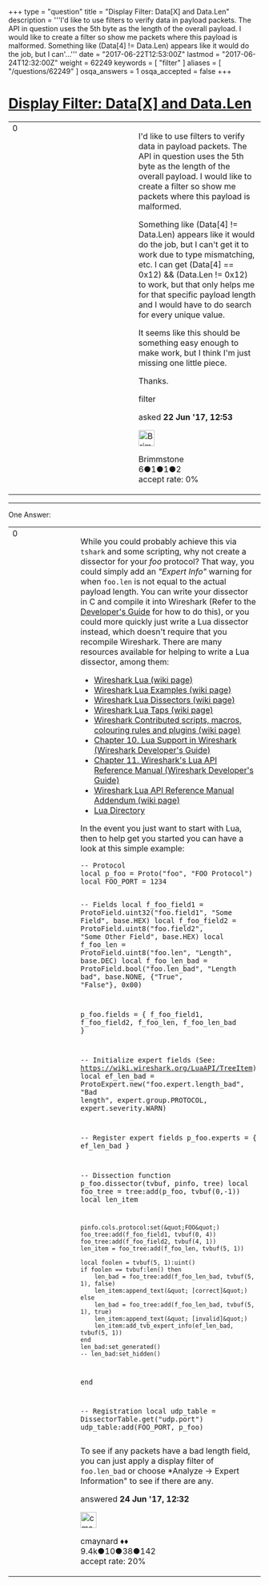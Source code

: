 +++
type = "question"
title = "Display Filter: Data[X] and Data.Len"
description = '''I&#x27;d like to use filters to verify data in payload packets. The API in question uses the 5th byte as the length of the overall payload. I would like to create a filter so show me packets where this payload is malformed. Something like (Data[4] != Data.Len) appears like it would do the job, but I can&#x27;...'''
date = "2017-06-22T12:53:00Z"
lastmod = "2017-06-24T12:32:00Z"
weight = 62249
keywords = [ "filter" ]
aliases = [ "/questions/62249" ]
osqa_answers = 1
osqa_accepted = false
+++

<div class="headNormal">

# [Display Filter: Data\[X\] and Data.Len](/questions/62249/display-filter-datax-and-datalen)

</div>

<div id="main-body">

<div id="askform">

<table id="question-table" style="width:100%;"><colgroup><col style="width: 50%" /><col style="width: 50%" /></colgroup><tbody><tr class="odd"><td style="width: 30px; vertical-align: top"><div class="vote-buttons"><span id="post-62249-upvote" class="ajax-command post-vote up" rel="nofollow" title="I like this post (click again to cancel)"> </span><div id="post-62249-score" class="post-score" title="current number of votes">0</div><span id="post-62249-downvote" class="ajax-command post-vote down" rel="nofollow" title="I dont like this post (click again to cancel)"> </span> <span id="favorite-mark" class="ajax-command favorite-mark" rel="nofollow" title="mark/unmark this question as favorite (click again to cancel)"> </span><div id="favorite-count" class="favorite-count"></div></div></td><td><div id="item-right"><div class="question-body"><p>I'd like to use filters to verify data in payload packets. The API in question uses the 5th byte as the length of the overall payload. I would like to create a filter so show me packets where this payload is malformed.</p><p>Something like (Data[4] != Data.Len) appears like it would do the job, but I can't get it to work due to type mismatching, etc. I can get (Data[4] == 0x12) &amp;&amp; (Data.Len != 0x12) to work, but that only helps me for that specific payload length and I would have to do search for every unique value.</p><p>It seems like this should be something easy enough to make work, but I think I'm just missing one little piece.</p><p>Thanks.</p></div><div id="question-tags" class="tags-container tags"><span class="post-tag tag-link-filter" rel="tag" title="see questions tagged &#39;filter&#39;">filter</span></div><div id="question-controls" class="post-controls"></div><div class="post-update-info-container"><div class="post-update-info post-update-info-user"><p>asked <strong>22 Jun '17, 12:53</strong></p><img src="https://secure.gravatar.com/avatar/8b1e5c476ea736f8ec6749237752bf98?s=32&amp;d=identicon&amp;r=g" class="gravatar" width="32" height="32" alt="Brimmstone&#39;s gravatar image" /><p><span>Brimmstone</span><br />
<span class="score" title="6 reputation points">6</span><span title="1 badges"><span class="badge1">●</span><span class="badgecount">1</span></span><span title="1 badges"><span class="silver">●</span><span class="badgecount">1</span></span><span title="2 badges"><span class="bronze">●</span><span class="badgecount">2</span></span><br />
<span class="accept_rate" title="Rate of the user&#39;s accepted answers">accept rate:</span> <span title="Brimmstone has no accepted answers">0%</span></p></div></div><div id="comments-container-62249" class="comments-container"></div><div id="comment-tools-62249" class="comment-tools"></div><div class="clear"></div><div id="comment-62249-form-container" class="comment-form-container"></div><div class="clear"></div></div></td></tr></tbody></table>

------------------------------------------------------------------------

<div class="tabBar">

<span id="sort-top"></span>

<div class="headQuestions">

One Answer:

</div>

</div>

<span id="62283"></span>

<div id="answer-container-62283" class="answer">

<table style="width:100%;"><colgroup><col style="width: 50%" /><col style="width: 50%" /></colgroup><tbody><tr class="odd"><td style="width: 30px; vertical-align: top"><div class="vote-buttons"><span id="post-62283-upvote" class="ajax-command post-vote up" rel="nofollow" title="I like this post (click again to cancel)"> </span><div id="post-62283-score" class="post-score" title="current number of votes">0</div><span id="post-62283-downvote" class="ajax-command post-vote down" rel="nofollow" title="I dont like this post (click again to cancel)"> </span></div></td><td><div class="item-right"><div class="answer-body"><p>While you could probably achieve this via <code>tshark</code> and some scripting, why not create a dissector for your <em>foo</em> protocol? That way, you could simply add an <em>"Expert Info"</em> warning for when <code>foo.len</code> is not equal to the actual payload length. You can write your dissector in C and compile it into Wireshark (Refer to the <a href="https://www.wireshark.org/docs/wsdg_html_chunked/">Developer's Guide</a> for how to do this), or you could more quickly just write a Lua dissector instead, which doesn't require that you recompile Wireshark. There are many resources available for helping to write a Lua dissector, among them:</p><ul><li><a href="https://wiki.wireshark.org/Lua">Wireshark Lua (wiki page)</a></li><li><a href="https://wiki.wireshark.org/Lua/Examples">Wireshark Lua Examples (wiki page)</a></li><li><a href="https://wiki.wireshark.org/Lua/Dissectors">Wireshark Lua Dissectors (wiki page)</a></li><li><a href="https://wiki.wireshark.org/Lua/Taps">Wireshark Lua Taps (wiki page)</a></li><li><a href="https://wiki.wireshark.org/Contrib">Wireshark Contributed scripts, macros, colouring rules and plugins (wiki page)</a></li><li><a href="https://www.wireshark.org/docs/wsdg_html_chunked/wsluarm.html">Chapter 10. Lua Support in Wireshark (Wireshark Developer's Guide)</a></li><li><a href="https://www.wireshark.org/docs/wsdg_html_chunked/wsluarm_modules.html">Chapter 11. Wireshark's Lua API Reference Manual (Wireshark Developer's Guide)</a></li><li><a href="https://wiki.wireshark.org/LuaAPI">Wireshark Lua API Reference Manual Addendum (wiki page)</a></li><li><a href="http://lua-users.org/wiki/LuaDirectory">Lua Directory</a></li></ul><p>In the event you just want to start with Lua, then to help get you started you can have a look at this simple example:</p><pre><code>-- Protocol
local p_foo = Proto(&quot;foo&quot;, &quot;FOO Protocol&quot;)
local FOO_PORT = 1234

-- Fields
local f_foo_field1 = ProtoField.uint32(&quot;foo.field1&quot;, &quot;Some Field&quot;, base.HEX)
local f_foo_field2 = ProtoField.uint8(&quot;foo.field2&quot;, &quot;Some Other Field&quot;, base.HEX)
local f_foo_len = ProtoField.uint8(&quot;foo.len&quot;, &quot;Length&quot;, base.DEC)
local f_foo_len_bad = ProtoField.bool(&quot;foo.len_bad&quot;, &quot;Length bad&quot;, base.NONE, {&quot;True&quot;, &quot;False&quot;}, 0x00)

p_foo.fields = { f_foo_field1, f_foo_field2, f_foo_len, f_foo_len_bad }

-- Initialize expert fields (See: https://wiki.wireshark.org/LuaAPI/TreeItem)
local ef_len_bad = ProtoExpert.new(&quot;foo.expert.length_bad&quot;, &quot;Bad length&quot;,
    expert.group.PROTOCOL, expert.severity.WARN)

-- Register expert fields
p_foo.experts = { ef_len_bad }

-- Dissection
function p_foo.dissector(tvbuf, pinfo, tree)
    local foo_tree = tree:add(p_foo, tvbuf(0,-1))
    local len_item

    pinfo.cols.protocol:set(&quot;FOO&quot;)
    foo_tree:add(f_foo_field1, tvbuf(0, 4))
    foo_tree:add(f_foo_field2, tvbuf(4, 1))
    len_item = foo_tree:add(f_foo_len, tvbuf(5, 1))

    local foolen = tvbuf(5, 1):uint()
    if foolen == tvbuf:len() then
        len_bad = foo_tree:add(f_foo_len_bad, tvbuf(5, 1), false)
        len_item:append_text(&quot; [correct]&quot;)
    else
        len_bad = foo_tree:add(f_foo_len_bad, tvbuf(5, 1), true)
        len_item:append_text(&quot; [invalid]&quot;)
        len_item:add_tvb_expert_info(ef_len_bad, tvbuf(5, 1))
    end
    len_bad:set_generated()
    -- len_bad:set_hidden()
end

-- Registration
local udp_table = DissectorTable.get(&quot;udp.port&quot;)
udp_table:add(FOO_PORT, p_foo)</code></pre><p>To see if any packets have a bad length field, you can just apply a display filter of <code>foo.len_bad</code> or choose *Analyze -&gt; Expert Information" to see if there are any.</p></div><div class="answer-controls post-controls"></div><div class="post-update-info-container"><div class="post-update-info post-update-info-user"><p>answered <strong>24 Jun '17, 12:32</strong></p><img src="https://secure.gravatar.com/avatar/55158e2322c4e365a5e0a4a0ac3fbcef?s=32&amp;d=identicon&amp;r=g" class="gravatar" width="32" height="32" alt="cmaynard&#39;s gravatar image" /><p><span>cmaynard ♦♦</span><br />
<span class="score" title="9361 reputation points"><span>9.4k</span></span><span title="10 badges"><span class="badge1">●</span><span class="badgecount">10</span></span><span title="38 badges"><span class="silver">●</span><span class="badgecount">38</span></span><span title="142 badges"><span class="bronze">●</span><span class="badgecount">142</span></span><br />
<span class="accept_rate" title="Rate of the user&#39;s accepted answers">accept rate:</span> <span title="cmaynard has 108 accepted answers">20%</span></p></div></div><div id="comments-container-62283" class="comments-container"></div><div id="comment-tools-62283" class="comment-tools"></div><div class="clear"></div><div id="comment-62283-form-container" class="comment-form-container"></div><div class="clear"></div></div></td></tr></tbody></table>

</div>

<div class="paginator-container-left">

</div>

</div>

</div>

